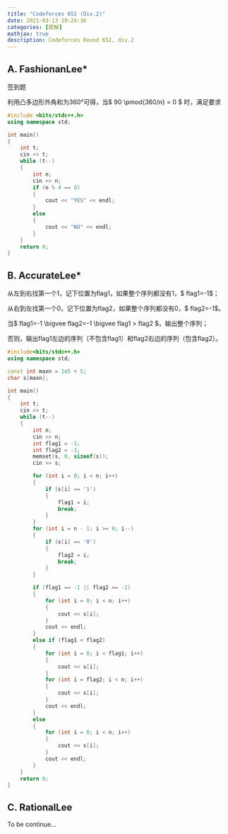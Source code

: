 ```yaml
---
title: "Codeforces 652 (Div.2)"
date: 2021-03-13 19:24:36
categories: [题解]
mathjax: true
description: Codeforces Round 652, div.2
---
```


## A. FashionanLee*

签到题

利用凸多边形外角和为360°可得，当$ 90 \pmod{360/n} = 0 $ 时，满足要求

```c++
#include <bits/stdc++.h>
using namespace std;

int main()
{
	int t;
	cin >> t;
	while (t--)
	{
		int n;
		cin >> n;
		if (n % 4 == 0)
		{
			cout << "YES" << endl;
		}
		else
		{
			cout << "NO" << endl;
		}
	}
	return 0;
}
```

## B. AccurateLee*

从左到右找第一个1，记下位置为flag1，如果整个序列都没有1，$ flag1=-1$；

从右到左找第一个0，记下位置为flag2，如果整个序列都没有0，$ flag2=-1$。

当$ flag1=-1 \bigvee flag2=-1 \bigvee flag1 > flag2 $，输出整个序列；

否则，输出flag1左边的序列（不包含flag1）和flag2右边的序列（包含flag2）。

```c++
#include<bits/stdc++.h>
using namespace std;

const int maxn = 1e5 + 5;
char s[maxn];

int main()
{
	int t;
	cin >> t;
	while (t--)
	{
		int n;
		cin >> n;
		int flag1 = -1;
		int flag2 = -1;
		memset(s, 0, sizeof(s));
		cin >> s;

		for (int i = 0; i < n; i++)
		{
			if (s[i] == '1')
			{
				flag1 = i;
				break;
			}
		}
		for (int i = n - 1; i >= 0; i--)
		{
			if (s[i] == '0')
			{
				flag2 = i;
				break;
			}
		}

		if (flag1 == -1 || flag2 == -1)
		{
			for (int i = 0; i < n; i++)
			{
				cout << s[i];
			}
			cout << endl;
		}
		else if (flag1 < flag2)
		{
			for (int i = 0; i < flag1; i++)
			{
				cout << s[i];
			}
			for (int i = flag2; i < n; i++)
			{
				cout << s[i];
			}
			cout << endl;
		}
		else
		{
			for (int i = 0; i < n; i++)
			{
				cout << s[i];
			}
			cout << endl;
		}
	}
	return 0;
}
```

## C. RationalLee

To be continue...